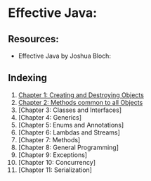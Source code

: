 # Effective Java:

## Resources:

- Effective Java by Joshua Bloch:

## Indexing

1. [Chapter 1: Creating and Destroying Objects](chapter1_objectslifecycle)
2. [Chapter 2: Methods common to all Objects](chapter2_methodscommontoallobjects)
3. [Chapter 3: Classes and Interfaces]
4. [Chapter 4: Generics]
5. [Chapter 5: Enums and Annotations]
6. [Chapter 6: Lambdas and Streams]
7. [Chapter 7: Methods]
8. [Chapter 8: General Programming]
9. [Chapter 9: Exceptions]
10. [Chapter 10: Concurrency]
11. [Chapter 11: Serialization]